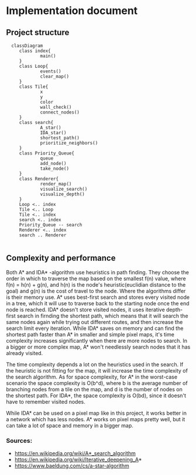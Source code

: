 # Implementation document
## Project structure
```mermaid
  classDiagram
     class index{
             main()
     }
     class Loop{
             events()
             clear_map()
     }
     class Tile{
             x
             y
             color
             wall_check()
             connect_nodes()
     }
     class search{
             A_star()
             IDA_star()
             shortest_path()
             prioritize_neighbors()
     }
     class Priority_Queue{
             queue
             add_node()
             take_node()
     }
     class Renderer{
             render_map()
             visualize_search()
             visualize_depth()
     }
     Loop <.. index
     Tile <.. Loop
     Tile <.. index
     search <.. index
     Priority_Queue -- search
     Renderer <.. index
     search .. Renderer
     
```

## Complexity and performance
Both A* and IDA* -algorithm use heuristics in path finding. They choose the order in which to traverse the map based on the smallest f(n) value, where f(n) = h(n) + g(n), and h(n) is the node's heuristic(euclidian distance to the goal) and g(n) is the cost of travel to the node.
Where the algorithms differ is their memory use. A* uses best-first search and stores every visited node in a tree, which it will use to traverse back to the starting node once the end node is reached. IDA* doesn't store visited nodes, it uses iterative depth-first search in firnding the
shortest path, which means that it will search the same nodes again while trying out different routes, and then increase the search limit every iteration. While IDA* saves on memory and can find the shortest path faster than A* in smaller and simple pixel maps, it's time complexity increases
significantly when there are more nodes to search. In a bigger or more complex map, A* won't needlessly search nodes that it has already visited.

The time complexity depends a lot on the heuristics used in the search. If the heuristic is not fitting for the map, it will increase the time complexity of the search algorithm. As for space complexity, for A* in the worst-case scenario the space complexity is O(b^d), where b is the average number of branching nodes from a tile on the map, and d is the number of nodes on the shortest path.
For IDA*, the space complexity is O(bd), since it doesn't have to remember visited nodes.

While IDA* can be used on a pixel map like in this project, it works better in a network which has less nodes. A* works on pixel maps pretty well, but it can take a lot of space and memory in a bigger map.

### Sources:
- https://en.wikipedia.org/wiki/A*_search_algorithm
- https://en.wikipedia.org/wiki/Iterative_deepening_A*
- https://www.baeldung.com/cs/a-star-algorithm
